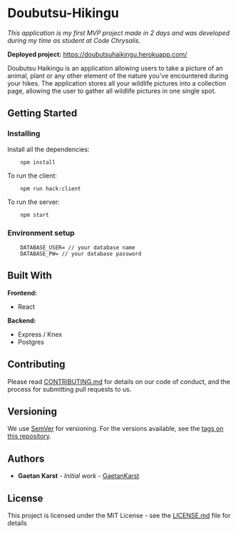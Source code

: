 # Doubutsu-Hikingu

_This application is my first MVP project made in 2 days and was developed during my time as student at Code Chrysalis._

**Deployed project:** https://doubutsuhaikingu.herokuapp.com/

Doubutsu Haikingu is an application allowing users to take a picture of an animal, plant or any other element of the nature you've encountered during your hikes. The application stores all your wildlife pictures into a collection page, allowing the user to gather all wildlife pictures in one single spot.

## Getting Started

### Installing

Install all the dependencies:

```
    npm install
```

To run the client: 

```
    npm run hack:client
```

To run the server: 

```
    npm start
```

### Environment setup

```
    DATABASE_USER= // your database name
    DATABASE_PW= // your database password
```

## Built With
**Frontend:** 
- React

**Backend:**
- Express / Knex
- Postgres

## Contributing

Please read [CONTRIBUTING.md](https://gist.github.com/PurpleBooth/b24679402957c63ec426) for details on our code of conduct, and the process for submitting pull requests to us.

## Versioning

We use [SemVer](http://semver.org/) for versioning. For the versions available, see the [tags on this repository](https://github.com/your/project/tags).

## Authors

- **Gaetan Karst** - _Initial work_ - [GaetanKarst](https://github.com/GaetanKarst)

## License

This project is licensed under the MIT License - see the [LICENSE.md](LICENSE.md) file for details
